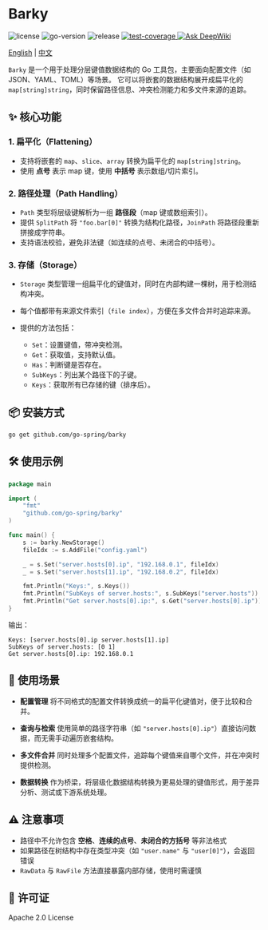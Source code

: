 # Barky

<div>
   <img src="https://img.shields.io/github/license/go-spring/barky" alt="license"/>
   <img src="https://img.shields.io/github/go-mod/go-version/go-spring/barky" alt="go-version"/>
   <img src="https://img.shields.io/github/v/release/go-spring/barky?include_prereleases" alt="release"/>
   <a href="https://codecov.io/gh/go-spring/barky" > 
      <img src="https://codecov.io/gh/go-spring/barky/graph/badge.svg?token=SX7CV1T0O8" alt="test-coverage"/>
   </a>
   <a href="https://deepwiki.com/go-spring/barky"><img src="https://deepwiki.com/badge.svg" alt="Ask DeepWiki"></a>
</div>

[English](README.md) | [中文](README_CN.md)

`Barky` 是一个用于处理分层键值数据结构的 Go 工具包，主要面向配置文件（如 JSON、YAML、TOML）等场景。
它可以将嵌套的数据结构展开成扁平化的 `map[string]string`，同时保留路径信息、冲突检测能力和多文件来源的追踪。

## ✨ 核心功能

### 1. 扁平化（Flattening）

- 支持将嵌套的 `map`、`slice`、`array` 转换为扁平化的 `map[string]string`。
- 使用 **点号** 表示 map 键，使用 **中括号** 表示数组/切片索引。

### 2. 路径处理（Path Handling）

* `Path` 类型将层级键解析为一组 **路径段**（map 键或数组索引）。
* 提供 `SplitPath` 将 `"foo.bar[0]"` 转换为结构化路径，`JoinPath` 将路径段重新拼接成字符串。
* 支持语法校验，避免非法键（如连续的点号、未闭合的中括号）。

### 3. 存储（Storage）

* `Storage` 类型管理一组扁平化的键值对，同时在内部构建一棵树，用于检测结构冲突。
* 每个值都带有来源文件索引（`file index`），方便在多文件合并时追踪来源。
* 提供的方法包括：

    * `Set`：设置键值，带冲突检测。
    * `Get`：获取值，支持默认值。
    * `Has`：判断键是否存在。
    * `SubKeys`：列出某个路径下的子键。
    * `Keys`：获取所有已存储的键（排序后）。

## 📦 安装方式

```bash
go get github.com/go-spring/barky
```

## 🛠 使用示例

```go
package main

import (
	"fmt"
	"github.com/go-spring/barky"
)

func main() {
	s := barky.NewStorage()
	fileIdx := s.AddFile("config.yaml")

	_ = s.Set("server.hosts[0].ip", "192.168.0.1", fileIdx)
	_ = s.Set("server.hosts[1].ip", "192.168.0.2", fileIdx)

	fmt.Println("Keys:", s.Keys())
	fmt.Println("SubKeys of server.hosts:", s.SubKeys("server.hosts"))
	fmt.Println("Get server.hosts[0].ip:", s.Get("server.hosts[0].ip"))
}
```

输出：

```
Keys: [server.hosts[0].ip server.hosts[1].ip]
SubKeys of server.hosts: [0 1]
Get server.hosts[0].ip: 192.168.0.1
```

## 📖 使用场景

* **配置管理**
  将不同格式的配置文件转换成统一的扁平化键值对，便于比较和合并。

* **查询与检索**
  使用简单的路径字符串（如 `"server.hosts[0].ip"`）直接访问数据，而无需手动遍历嵌套结构。

* **多文件合并**
  同时处理多个配置文件，追踪每个键值来自哪个文件，并在冲突时提供检测。

* **数据转换**
  作为桥梁，将层级化数据结构转换为更易处理的键值形式，用于差异分析、测试或下游系统处理。

## ⚠️ 注意事项

* 路径中不允许包含 **空格**、**连续的点号**、**未闭合的方括号** 等非法格式
* 如果路径在树结构中存在类型冲突（如 `"user.name"` 与 `"user[0]"`），会返回错误
* `RawData` 与 `RawFile` 方法直接暴露内部存储，使用时需谨慎

## 📜 许可证

Apache 2.0 License